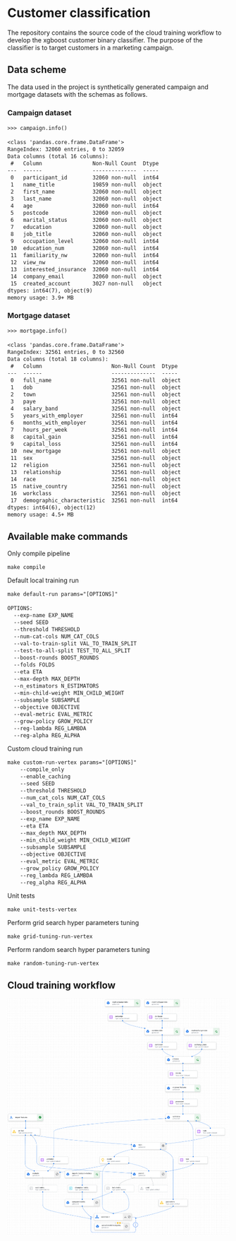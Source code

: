 # Customer classification

The repository contains the source code of the cloud training workflow to develop the xgboost customer binary classifier. The purpose of the classifier is to target customers in a marketing campaign.

## Data scheme

The data used in the project is synthetically generated campaign and mortgage datasets with the schemas as follows.

### Campaign dataset

```
>>> campaign.info()

<class 'pandas.core.frame.DataFrame'>
RangeIndex: 32060 entries, 0 to 32059
Data columns (total 16 columns):
 #   Column                Non-Null Count  Dtype
---  ------                --------------  -----
 0   participant_id        32060 non-null  int64
 1   name_title            19859 non-null  object
 2   first_name            32060 non-null  object
 3   last_name             32060 non-null  object
 4   age                   32060 non-null  int64
 5   postcode              32060 non-null  object
 6   marital_status        32060 non-null  object
 7   education             32060 non-null  object
 8   job_title             32060 non-null  object
 9   occupation_level      32060 non-null  int64
 10  education_num         32060 non-null  int64
 11  familiarity_nw        32060 non-null  int64
 12  view_nw               32060 non-null  int64
 13  interested_insurance  32060 non-null  int64
 14  company_email         32060 non-null  object
 15  created_account       3027 non-null   object
dtypes: int64(7), object(9)
memory usage: 3.9+ MB
```
### Mortgage dataset

```
>>> mortgage.info()

<class 'pandas.core.frame.DataFrame'>
RangeIndex: 32561 entries, 0 to 32560
Data columns (total 18 columns):
 #   Column                      Non-Null Count  Dtype
---  ------                      --------------  -----
 0   full_name                   32561 non-null  object
 1   dob                         32561 non-null  object
 2   town                        32561 non-null  object
 3   paye                        32561 non-null  object
 4   salary_band                 32561 non-null  object
 5   years_with_employer         32561 non-null  int64
 6   months_with_employer        32561 non-null  int64
 7   hours_per_week              32561 non-null  int64
 8   capital_gain                32561 non-null  int64
 9   capital_loss                32561 non-null  int64
 10  new_mortgage                32561 non-null  object
 11  sex                         32561 non-null  object
 12  religion                    32561 non-null  object
 13  relationship                32561 non-null  object
 14  race                        32561 non-null  object
 15  native_country              32561 non-null  object
 16  workclass                   32561 non-null  object
 17  demographic_characteristic  32561 non-null  int64
dtypes: int64(6), object(12)
memory usage: 4.5+ MB
```

## Available make commands

Only compile pipeline
```
make compile

```
Default local training run
```
make default-run params="[OPTIONS]"

OPTIONS:
  --exp-name EXP_NAME
  --seed SEED
  --threshold THRESHOLD
  --num-cat-cols NUM_CAT_COLS
  --val-to-train-split VAL_TO_TRAIN_SPLIT
  --test-to-all-split TEST_TO_ALL_SPLIT
  --boost-rounds BOOST_ROUNDS
  --folds FOLDS
  --eta ETA
  --max-depth MAX_DEPTH
  --n_estimators N_ESTIMATORS
  --min-child-weight MIN_CHILD_WEIGHT
  --subsample SUBSAMPLE
  --objective OBJECTIVE
  --eval-metric EVAL_METRIC
  --grow-policy GROW_POLICY
  --reg-lambda REG_LAMBDA
  --reg-alpha REG_ALPHA
```

Custom cloud training run
```
make custom-run-vertex params="[OPTIONS]"
    --compile_only
    --enable_caching
    --seed SEED
    --threshold THRESHOLD
    --num_cat_cols NUM_CAT_COLS
    --val_to_train_split VAL_TO_TRAIN_SPLIT
    --boost_rounds BOOST_ROUNDS
    --exp_name EXP_NAME
    --eta ETA
    --max_depth MAX_DEPTH
    --min_child_weight MIN_CHILD_WEIGHT
    --subsample SUBSAMPLE
    --objective OBJECTIVE
    --eval_metric EVAL_METRIC
    --grow_policy GROW_POLICY
    --reg_lambda REG_LAMBDA
    --reg_alpha REG_ALPHA
```

Unit tests
```
make unit-tests-vertex
```

Perform grid search hyper parameters tuning
```
make grid-tuning-run-vertex
```

Perform random search hyper parameters tuning
```
make random-tuning-run-vertex
```

## Cloud training workflow

![](images/dag.png)
